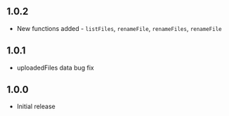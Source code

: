 ## 1.0.2

* New functions added - `listFiles`, `renameFile`, `renameFiles`, `renameFile`

## 1.0.1

* uploadedFiles data bug fix

## 1.0.0

* Initial release
